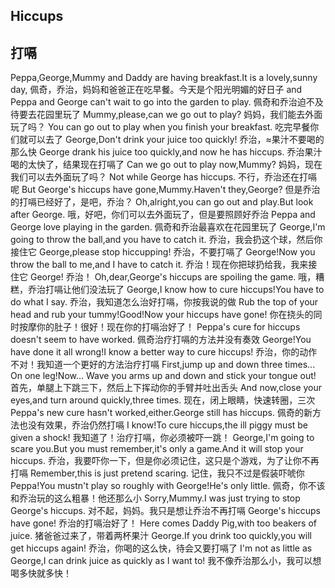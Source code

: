 ## Hiccups
## 打嗝

Peppa,George,Mummy and Daddy are having breakfast.It is a lovely,sunny day,
佩奇，乔治，妈妈和爸爸正在吃早餐。今天是个阳光明媚的好日子
and Peppa and George can't wait to go into the garden to play.
佩奇和乔治迫不及待要去花园里玩了
Mummy,please,can we go out to play?
妈妈，我们能去外面玩了吗？
You can go out to play when you finish your breakfast.
吃完早餐你们就可以去了
George,Don't drink your juice too quickly!
乔治，≈果汁不要喝的那么快
George drank his juice too quickly,and now he has hiccups.
乔治果汁喝的太快了，结果现在打嗝了
Can we go out to play now,Mummy?
妈妈，现在我们可以去外面玩了吗？
Not while George has hiccups.
不行，乔治还在打嗝呢
But George's hiccups have gone,Mummy.Haven't they,George?
但是乔治的打嗝已经好了，是吧，乔治？
Oh,alright,you can go out and play.But look after George.
哦，好吧，你们可以去外面玩了，但是要照顾好乔治
Peppa and George love playing in the garden.
佩奇和乔治最喜欢在花园里玩了
George,I'm going to throw the ball,and you have to catch it.
乔治，我会扔这个球，然后你接住它
George,please stop hiccupping!
乔治，不要打嗝了
George!Now you throw the ball to me,and I have to catch it.
乔治！现在你把球扔给我，我来接住它
George!
乔治！
Oh,dear,George's hiccups are spoiling the game.
哦，糟糕，乔治打嗝让他们没法玩了
George,I know how to cure hiccups!You have to do what I say.
乔治，我知道怎么治好打嗝，你按我说的做
Rub the top of your head and rub your tummy!Good!Now your hiccups have gone!
你在挠头的同时按摩你的肚子！很好！现在你的打嗝治好了！
Peppa's cure for hiccups doesn't seem to have worked.
佩奇治疗打嗝的方法并没有奏效
George!You have done it all wrong!I know a better way to cure hiccups!
乔治，你的动作不对！我知道一个更好的方法治疗打嗝
First,jump up and down three times... On one leg!Now... Wave you arms up and down and stick your tongue out!
首先，单腿上下跳三下，然后上下挥动你的手臂并吐出舌头
And now,close your eyes,and turn around quickly,three times.
现在，闭上眼睛，快速转圈，三次
Peppa's new cure hasn't worked,either.George still has hiccups.
佩奇的新方法也没有效果，乔治仍然打嗝
I know!To cure hiccups,the ill piggy must be given a shock!
我知道了！治疗打嗝，你必须被吓一跳！
George,I'm going to scare you.But you must remember,it's only a game.And it will stop your hiccups.
乔治，我要吓你一下，但是你必须记住，这只是个游戏，为了让你不再打嗝
Remember,this is just pretend scaring.
记住，我只不过是假装吓唬你
Peppa!You mustn't play so roughly with George!He's only little.
佩奇，你不该和乔治玩的这么粗暴！他还那么小
Sorry,Mummy.I was just trying to stop George's hiccups.
对不起，妈妈。我只是想让乔治不再打嗝
George's hiccups have gone!
乔治的打嗝治好了！
Here comes Daddy Pig,with too beakers of juice.
猪爸爸过来了，带着两杯果汁
George.If you drink too quickly,you will get hiccups again!
乔治，你喝的这么快，待会又要打嗝了
I'm not as little as George,I can drink juice as quickly as I want to!
我不像乔治那么小，我可以想喝多快就多快！

